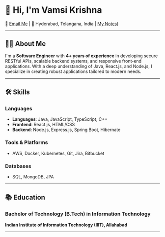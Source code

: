 # 👋 Hi, I'm Vamsi Krishna
 📧 [Email Me](mailto:vk.konidena@gmail.com) | 📍 Hyderabad, Telangana, India  | [My Notes](https://vk-kon.github.io/mydevnotes/))

---

## 👨‍💻 About Me

I'm a **Software Engineer** with **4+ years of experience** in developing secure RESTful APIs, scalable backend systems, and responsive front-end applications. With a deep understanding of Java, React.js, and Node.js, I specialize in creating robust applications tailored to modern needs.

---

## 🛠️ Skills

### Languages
- **Languages**: Java, JavaScript, TypeScript, C++
- **Frontend**: React.js, HTML/CSS
- **Backend**: Node.js, Express.js, Spring Boot, Hibernate

### Tools & Platforms
- AWS, Docker, Kubernetes, Git, Jira, Bitbucket

### Databases
- SQL, MongoDB, JPA

---

## 📚 Education

### Bachelor of Technology (B.Tech) in Information Technology  
**Indian Institute of Information Technology (IIIT), Allahabad**  
 
---





